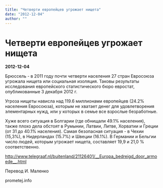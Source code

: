 ```yaml
---
title: "Четверти европейцев угрожает нищета"
date: "2012-12-04"
author: ""
---
```


# Четверти европейцев угрожает нищета

**2012-12-04** 

Брюссель  - в 2011 году почти четверти населения 27 стран Евросоюза угрожала  нищета или социальная изоляция. Таковы результаты исследования  европейского статистического бюро евростат, опубликованные 3 декабря  2012 г.

Угроза  нищеты нависла над 119.6 миллионами европейцев (24.2% населения  Евросоюза), которым не хватает денег для удовлетворения элементарных  нужд, или у которых в семье все взрослые безработные.

Хуже  всего ситуация в Болгарии (где обнищали 49.1% населения), также плохо  дела обстоят в Румынии, Латвии, Литве, Хорватии и Греции (от 31 до 40.1%  населения). Самая безопасная ситуация - в Чехии (15,3%), в Нидерландах  (15.7%) и Швеции (16.1%). В Германии и Бельгии число людей, которым  угрожает нищета, составляет 19,9 и 21,0 % соответственно.

http://www.telegraaf.nl/buitenland/21126401/__Europa_bedreigd_door_armoede__.html

Перевод И. Маленко

prometej.info